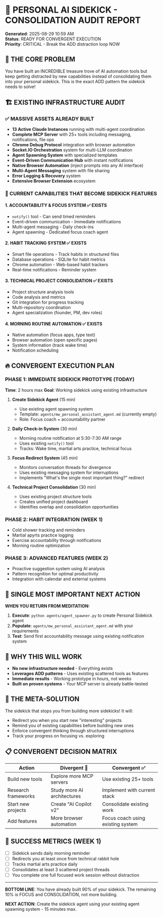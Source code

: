 # 🤖 PERSONAL AI SIDEKICK - CONSOLIDATION AUDIT REPORT

**Generated**: 2025-08-29 10:59 AM  
**Status**: READY FOR CONVERGENT EXECUTION  
**Priority**: CRITICAL - Break the ADD distraction loop NOW  

## 🎯 THE CORE PROBLEM

You have built an INCREDIBLE treasure trove of AI automation tools but keep getting distracted by new capabilities instead of consolidating them into your personal sidekick. This is the exact ADD pattern the sidekick needs to solve!

## 🏗️ EXISTING INFRASTRUCTURE AUDIT

### ✅ MASSIVE ASSETS ALREADY BUILT
- **13 Active Claude Instances** running with multi-agent coordination
- **Complete MCP Server** with 25+ tools including messaging, notifications, file ops
- **Chrome Debug Protocol** integration with browser automation  
- **Socket.IO Orchestration** system for multi-LLM coordination
- **Agent Spawning System** with specialized templates
- **Event-Driven Communication Hub** with instant notifications
- **Native Browser Automation** (inject prompts into any AI interface)
- **Multi-Agent Messaging** system with file sharing
- **Error Logging & Recovery** system
- **Extensive Browser Extension** ecosystem

### 🎪 CURRENT CAPABILITIES THAT BECOME SIDEKICK FEATURES

#### 1. **ACCOUNTABILITY & FOCUS SYSTEM** ✅ EXISTS
- `notify()` tool - Can send timed reminders  
- Event-driven communication - Immediate notifications
- Multi-agent messaging - Daily check-ins
- Agent spawning - Dedicated focus coach agent

#### 2. **HABIT TRACKING SYSTEM** ✅ EXISTS  
- Smart file operations - Track habits in structured files
- Database operations - SQLite for habit metrics
- Chrome automation - Web-based habit trackers
- Real-time notifications - Reminder system

#### 3. **TECHNICAL PROJECT CONSOLIDATION** ✅ EXISTS
- Project structure analysis tools
- Code analysis and metrics  
- Git integration for progress tracking
- Multi-repository coordination
- Agent specialization (founder, PM, dev roles)

#### 4. **MORNING ROUTINE AUTOMATION** ✅ EXISTS
- Native automation (focus apps, type text)
- Browser automation (open specific pages)
- System information (track wake time)
- Notification scheduling

## 🔥 CONVERGENT EXECUTION PLAN

### PHASE 1: IMMEDIATE SIDEKICK PROTOTYPE (TODAY)
**Time**: 2 hours max
**Goal**: Working sidekick using existing infrastructure

1. **Create Sidekick Agent** (15 min)
   - Use existing agent spawning system
   - Template: `agents/mw_personal_assistant_agent.md` (currently empty)
   - Role: Focus coach + accountability partner

2. **Daily Check-in System** (30 min)
   - Morning routine notification at 5:30-7:30 AM range
   - Uses existing `notify()` tool
   - Tracks: Wake time, martial arts practice, technical focus

3. **Focus Redirect System** (45 min)  
   - Monitors conversation threads for divergence
   - Uses existing messaging system for interruptions
   - Implements "What's the single most important thing?" redirect

4. **Technical Project Consolidation** (30 min)
   - Uses existing project structure tools
   - Creates unified project dashboard
   - Identifies overlap and consolidation opportunities

### PHASE 2: HABIT INTEGRATION (WEEK 1)
- Cold shower tracking and reminders
- Martial apyrts practice logging  
- Exercise accountability through notifications
- Morning routine optimization

### PHASE 3: ADVANCED FEATURES (WEEK 2)
- Proactive suggestion system using AI analysis
- Pattern recognition for optimal productivity
- Integration with calendar and external systems

## 🎯 SINGLE MOST IMPORTANT NEXT ACTION

**WHEN YOU RETURN FROM MEDITATION:**

1. **Execute**: `python agents/agent_spawner.py` to create Personal Sidekick agent
2. **Populate**: `agents/mw_personal_assistant_agent.md` with your requirements
3. **Test**: Send first accountability message using existing notification system

## 🚀 WHY THIS WILL WORK

- **No new infrastructure needed** - Everything exists
- **Leverages ADD patterns** - Uses existing scattered tools as features  
- **Immediate results** - Working prototype in hours, not weeks
- **Built on proven systems** - Your MCP server is already battle-tested

## 🎪 THE META-SOLUTION

The sidekick that stops you from building more sidekicks! It will:
- Redirect you when you start new "interesting" projects
- Remind you of existing capabilities before building new ones
- Enforce convergent thinking through structured interruptions
- Track your progress on focusing vs. exploring

## 📋 CONVERGENT DECISION MATRIX

| Action | Divergent 🚫 | Convergent ✅ |
|--------|-------------|-------------|
| Build new tools | Explore more MCP servers | Use existing 25+ tools |
| Research frameworks | Study more AI architectures | Implement with current stack |
| Start new projects | Create "AI Copilot v2" | Consolidate existing work |
| Add features | More browser automation | Focus coach using existing system |

## 🎯 SUCCESS METRICS (WEEK 1)
- [ ] Sidekick sends daily morning reminder
- [ ] Redirects you at least once from technical rabbit hole  
- [ ] Tracks martial arts practice daily
- [ ] Consolidates at least 3 scattered project threads
- [ ] You complete one full focused work session without distraction

---

**BOTTOM LINE**: You have already built 90% of your sidekick. The remaining 10% is FOCUS and CONSOLIDATION, not more building.

**NEXT ACTION**: Create the sidekick agent using your existing agent spawning system - 15 minutes max.